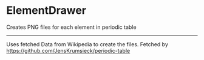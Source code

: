 # ElementDrawer
Creates PNG files for each element in periodic table

_____
Uses fetched Data from Wikipedia to create the files. Fetched by https://github.com/JensKrumsieck/periodic-table
